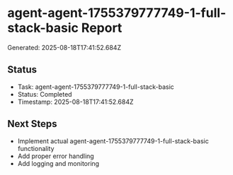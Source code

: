 # agent-agent-1755379777749-1-full-stack-basic Report

Generated: 2025-08-18T17:41:52.684Z

## Status
- Task: agent-agent-1755379777749-1-full-stack-basic
- Status: Completed
- Timestamp: 2025-08-18T17:41:52.684Z

## Next Steps
- Implement actual agent-agent-1755379777749-1-full-stack-basic functionality
- Add proper error handling
- Add logging and monitoring
